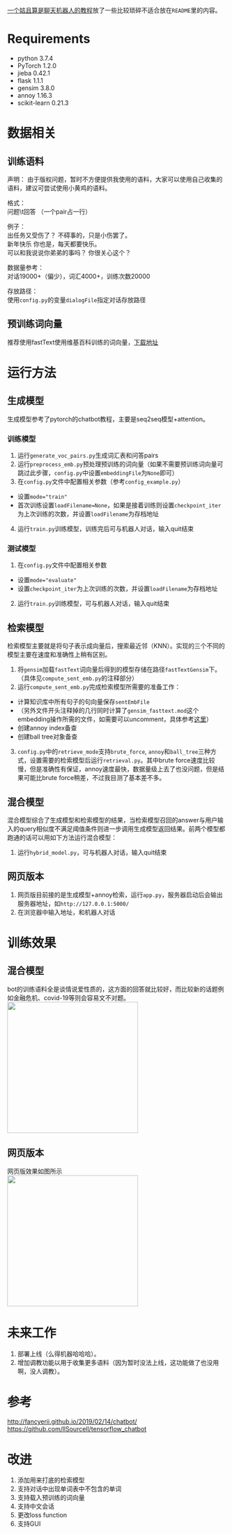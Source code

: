 [一个姑且算是聊天机器人的教程](https://www.jianshu.com/p/e7bf16d7a33a)放了一些比较琐碎不适合放在`README`里的内容。

# Requirements
 - python 3.7.4
 - PyTorch 1.2.0
 - jieba 0.42.1
 - flask 1.1.1
 - gensim 3.8.0 
 - annoy 1.16.3 
 - scikit-learn 0.21.3

# 数据相关
## 训练语料
声明：
由于版权问题，暂时不方便提供我使用的语料，大家可以使用自己收集的语料，建议可尝试使用小黄鸡的语料。

格式：  
问题\t回答 （一个pair占一行）

例子：  
出任务又受伤了？	不碍事的，只是小伤罢了。  
新年快乐	你也是，每天都要快乐。  
可以和我说说你弟弟的事吗？	你很关心这个？

数据量参考：  
对话19000+（偏少），词汇4000+，训练次数20000  

存放路径：  
使用`config.py`的变量`dialogFile`指定对话存放路径

## 预训练词向量
推荐使用fastText使用维基百科训练的词向量，[下载地址](https://fasttext.cc/docs/en/pretrained-vectors.html)

# 运行方法
## 生成模型
生成模型参考了pytorch的chatbot教程，主要是seq2seq模型+attention。
### 训练模型
1. 运行`generate_voc_pairs.py`生成词汇表和问答pairs
2. 运行`preprocess_emb.py`预处理预训练的词向量（如果不需要预训练词向量可跳过此步骤，`config.py`中设置`embeddingFile`为`None`即可）
3. 在`config.py`文件中配置相关参数（参考`config_example.py`）
 - 设置`mode="train"`
 - 首次训练设置`loadFilename=None`，如果是接着训练则设置`checkpoint_iter`为上次训练的次数，并设置`loadFilename`为存档地址
4. 运行`train.py`训练模型，训练完后可与机器人对话，输入quit结束

### 测试模型
1. 在`config.py`文件中配置相关参数
 - 设置`mode="evaluate"`
 - 设置`checkpoint_iter`为上次训练的次数，并设置`loadFilename`为存档地址
2. 运行`train.py`训练模型，可与机器人对话，输入quit结束

## 检索模型
检索模型主要就是将句子表示成向量后，搜索最近邻（KNN）。实现的三个不同的模型主要在速度和准确性上稍有区别。
1. 将`gensim`加载`fastText`词向量后得到的模型存储在路径`fastTextGensim`下。（具体见`compute_sent_emb.py`的注释部分）
2. 运行`compute_sent_emb.py`完成检索模型所需要的准备工作：
 - 计算知识库中所有句子的句向量保存`sentEmbFile`
 - （另外文件开头注释掉的几行同时计算了`gensim_fasttext.mod`这个embedding操作所需的文件，如需要可以uncomment，具体参考[这里](https://github.com/coranholmes/pt_chatbot/issues/2)）
 - 创建annoy index备查 
 - 创建ball tree对象备查
3. `config.py`中的`retrieve_mode`支持`brute_force`, `annoy`和`ball_tree`三种方式，设置需要的检索模型后运行`retrieval.py`。其中brute force速度比较慢，但是准确性有保证，annoy速度最快，数据量级上去了也没问题，但是结果可能比brute force稍差，不过我目测了基本差不多。

## 混合模型
混合模型综合了生成模型和检索模型的结果，当检索模型召回的answer与用户输入的query相似度不满足阈值条件则进一步调用生成模型返回结果。前两个模型都跑通的话可以用如下方法运行混合模型：
1. 运行`hybrid_model.py`，可与机器人对话，输入quit结束

## 网页版本
1. 网页版目前接的是生成模型+annoy检索，运行`app.py`，服务器启动后会输出服务器地址，如`http://127.0.0.1:5000/`
2. 在浏览器中输入地址，和机器人对话

# 训练效果
## 混合模型
bot的训练语料全是谈情说爱性质的，这方面的回答就比较好，而比较新的话题例如金融危机、covid-19等则会容易文不对题。  
<img src="./imgs/测试.png" width=300>  

## 网页版本
网页版效果如图所示   
<img src="./imgs/网页版.png" width=300>  

# 未来工作
1. 部署上线（么得机器哈哈哈）。
2. 增加调教功能以用于收集更多语料（因为暂时没法上线，这功能做了也没用啊，没人调教）。

# 参考
http://fancyerii.github.io/2019/02/14/chatbot/  
https://github.com/llSourcell/tensorflow_chatbot

# 改进
1. 添加用来打底的检索模型
2. 支持对话中出现单词表中不包含的单词
3. 支持载入预训练的词向量
4. 支持中文会话
5. 更改loss function
6. 支持GUI
